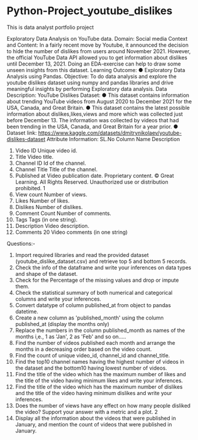 # Python-Project_youtube_dislikes
This is data   analyst  portfolio project 

Exploratory Data Analysis on YouTube data.
Domain: Social media
Context and Content: In a fairly recent move by Youtube, it announced the decision to hide the
number of dislikes from users around November 2021. However, the official YouTube Data API allowed you to
get information about dislikes until December 13, 2021. Doing an EDA-exercise can help to draw some unseen
insights from this dataset.
Learning Outcome:
● Exploratory Data Analysis using Pandas.
Objective:
To do data analysis and explore the youtube dislikes dataset using numpy and pandas libraries and drive
meaningful insights by performing Exploratory data analysis.
Data Description:
YouTube Dislikes Dataset:
● This dataset contains information about trending YouTube videos from August 2020 to December 2021
for the USA, Canada, and Great Britain.
● This dataset contains the latest possible information about dislikes,likes,views and more which was
collected just before December 13. The information was collected by videos that had been trending in
the USA, Canada, and Great Britain for a year prior.
● Dataset link: https://www.kaggle.com/datasets/dmitrynikolaev/youtube-dislikes-dataset
Attribute Information:
SL.No Column Name Description
1. Video ID Unique video id.
2. Title Video title.
3. Channel ID Id of the channel.
4. Channel Title Title of the channel.
5. Published at Video publication date.
Proprietary content. © Great Learning. All Rights Reserved. Unauthorized use or distribution prohibited. 1
6. View count Number of views.
7. Likes Number of likes.
8. Dislikes Number of dislikes.
9. Comment Count Number of comments.
10. Tags Tags (in one string).
11. Description Video description.
12. Comments 20 Video comments (in one string)

 
Questions:-
1. Import required libraries and read the provided dataset (youtube_dislike_dataset.csv) and retrieve top
5 and bottom 5 records.
2. Check the info of the dataframe and write your inferences on data types and shape of the dataset.
3. Check for the Percentage of the missing values and drop or impute them.
4. Check the statistical summary of both numerical and categorical columns and write your inferences.
5. Convert datatype of column published_at from object to pandas datetime.
6. Create a new column as 'published_month' using the column published_at (display the months only)
7. Replace the numbers in the column published_month as names of the months i,e., 1 as 'Jan', 2 as 'Feb'
and so on.....
8. Find the number of videos published each month and arrange the months in a decreasing order based
on the video count.
9. Find the count of unique video_id, channel_id and channel_title.
10. Find the top10 channel names having the highest number of videos in the dataset and the bottom10
having lowest number of videos.
11. Find the title of the video which has the maximum number of likes and the title of the video having
minimum likes and write your inferences.
12. Find the title of the video which has the maximum number of dislikes and the title of the video having
minimum dislikes and write your inferences.
13. Does the number of views have any effect on how many people disliked the video? Support your
answer with a metric and a plot. 2
14. Display all the information about the videos that were published in January, and mention the count of
videos that were published in January.
